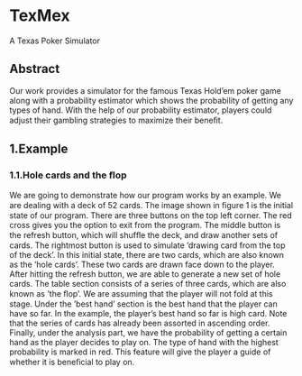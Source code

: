 # TexMex
A Texas Poker Simulator

## Abstract
Our work provides a simulator for the famous Texas Hold’em poker game along with a probability estimator which shows the probability of getting any types of hand. 
With the help of our probability estimator, players could adjust their gambling strategies to maximize their beneﬁt.

## 1.Example

### 1.1.Hole cards and the ﬂop 

We are going to demonstrate how our program works by an example. We are dealing with a deck of 52 cards. The image shown in ﬁgure 1 is the initial state of our program. There are three buttons on the top left corner. The red cross gives you the option to exit from the program. The middle button is the refresh button, which will shufﬂe the deck, and draw another sets of cards. The rightmost button is used to simulate ’drawing card from the top of the deck’. In this initial state, there are two cards, which are also known as the ’hole cards’. These two cards are drawn face down to the player. After hitting the refresh button, we are able to generate a new set of hole cards. The table section consists of a series of three cards, which are also known as ’the ﬂop’. We are assuming that the player will not fold at this stage. Under the ’best hand’ section is the best hand that the player can have so far. In the example, the player’s best hand so far is high card. Note that the series of cards has already been assorted in ascending order. Finally, under the analysis part, we have the probability of getting a certain hand as the player decides to play on. The type of hand with the highest probability is marked in red. This feature will give the player a guide of whether it is beneﬁcial to play on. 
